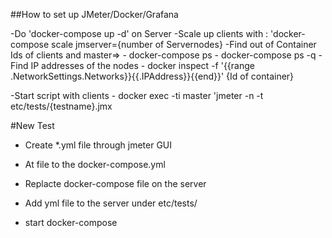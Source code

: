 ##How to set up JMeter/Docker/Grafana

-Do 'docker-compose up -d' on Server
-Scale up clients with : 'docker-compose scale jmserver={number of Servernodes}
-Find out of Container Ids of clients and master=> 
    - docker-compose ps 
    - docker-compose ps -q 
-Find IP addresses of the nodes
    - docker inspect -f '{{range .NetworkSettings.Networks}}{{.IPAddress}}{{end}}' {Id of container}

-Start script with clients
    - docker exec -ti master 'jmeter -n -t etc/tests/{testname}.jmx



#New Test

- Create *.yml file through jmeter GUI
- At file to the docker-compose.yml 
- Replacte docker-compose file on the server
- Add yml file to the server under etc/tests/

- start docker-compose
